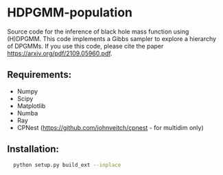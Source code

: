 # HDPGMM-population
Source code for the inference of black hole mass function using (H)DPGMM.
This code implements a Gibbs sampler to explore a hierarchy of DPGMMs.
If you use this code, please cite the paper https://arxiv.org/pdf/2109.05960.pdf.

## Requirements:

* Numpy
* Scipy
* Matplotlib
* Numba
* Ray
* CPNest (https://github.com/johnveitch/cpnest - for multidim only)

## Installation:
```bash
  python setup.py build_ext --inplace
```
